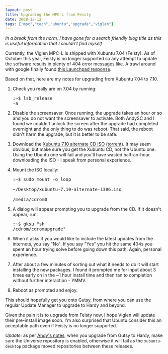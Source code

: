 ```yaml
---
layout: post
title: Upgrading the MPC-L from Feisty
date: 2008-12-12
tags: ["mpc","tech","ubuntu","upgrade","viglen"]
---
```


_In a break from the norm, I have gone for a search friendly blog title as this is useful information that I couldn't find myself_

Currently, the Viglen MPC-L is shipped with Xubuntu 7.04 (Feisty). As of October this year, Feisty is no longer supported so any attempt to update the software results in plenty of 404 error messages like. A trawl around with google finally found [this Launchpad response](https://answers.launchpad.net/ubuntu/+question/54009).

Based on that, here are my notes for upgrading from Xubuntu 7.04 to 7.10.

1.  Check you really are on 7.04 by running:<pre>:~$ lsb_release -a</pre>
2.  Disable the screensaver. Once running, the upgrade takes an hour or so and you do not want the screensaver to activate. Both AndySC and I found we couldn't unlock the screen after the upgrade had completed overnight and the only thing to do was reboot. That said, the reboot didn't harm the upgrade, but it is better to be safe.

4.  Download the [Xubuntu 7.10 alternate CD ISO](http://www.mirrorservice.org/sites/cdimage.ubuntu.com/cdimage/xubuntu/releases/7.10/release/xubuntu-7.10-alternate-i386.iso) ([torrent](http://www.mirrorservice.org/sites/cdimage.ubuntu.com/cdimage/xubuntu/releases/7.10/release/xubuntu-7.10-alternate-i386.iso.torrent)). It may seem obvious, but make sure you get the Xubuntu CD, not the Ubuntu one. Using the Ubuntu one will fail and you'll have wasted half-an-hour downloading the ISO - I speak from personal experience.
5.  Mount the ISO locally:<pre>:~$ sudo mount -o loop \
   ~/Desktop/xubuntu-7.10-alternate-i386.iso \
   /media/cdrom0</pre>

6.  A dialog will appear prompting you to upgrade from the CD. If it doesn't appear, run:<pre>:~$ gksu "sh /cdrom/cdromupgrade"</pre>
7.  When it asks if you would like to include the latest updates from the internets, you say "No". If you say "Yes" you hit the same 404s you spent an hour trying solve before going down this path. Again, personal experience.
8.  After about a few minutes of sorting out what it needs to do it will start installing the new packages. I found it prompted me for input about 3 times early on in the ~1 hour install time and then ran to completion without further interaction - YMMV.
9.  Reboot as prompted and enjoy.

This should hopefully get you onto Gutsy, from where you can use the regular Update Manager to upgrade to Hardy and beyond.

Given the pain it is to upgrade from Feisty now, I hope Viglen will update their pre-install image soon. I'm also surprised that Ubuntu consider this an acceptable path even if Feisty is no longer supported.

_Update:_ as per [Andy's notes](http://stanford-clark.com/viglen.html), when you upgrade from Gutsy to Hardy, make sure the Universe repository is enabled, otherwise it will fail as the `xubuntu-desktop` package moved repositories between these releases.